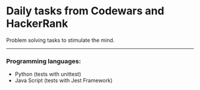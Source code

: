 # Daily tasks from Codewars and HackerRank

Problem solving tasks to stimulate the mind.

---
### Programming languages:
- Python (tests with unittest)
- Java Script (tests with Jest Framework)